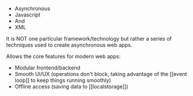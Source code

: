 - Asynchronous
- Javascript
- And
- XML

It is NOT one particular framework/technology but rather a series of techniques used to create asynchronous web apps.

Allows the core features for modern web apps:
- Modular frontend/backend
- Smooth UI/UX (operations don't block, taking advantage of the [[event loop]] to keep things running smoothly)
- Offline access (saving data to [[localstorage]])